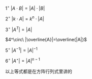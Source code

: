  $1^\circ\ |A\cdot B|=|A|\cdot|B|$     
    
 $2^\circ\ |k\cdot A|=k^n\cdot|A|$     
    
 $3^\circ\ |A^T|=|A|$     
    
 $4^\circ\ |\overline{A}|=\overline{|A|}$     
    
 $5^\circ\ |A^{-1}|=|A|^{-1}$     
    
 $6^\circ\ |A^\star|=|A|^{n-1}$     
    
以上等式都是在方阵行列式里讲的    
